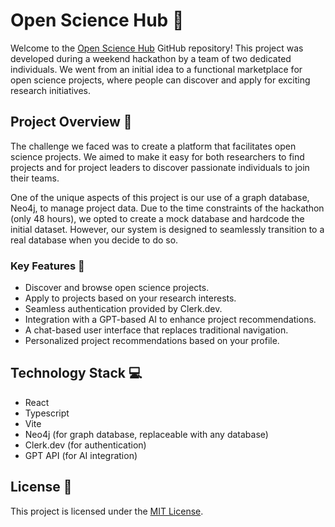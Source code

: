 # Open Science Hub 🌟

Welcome to the [Open Science Hub](https://opensciencehub.space/) GitHub repository! This project was developed during a weekend hackathon by a team of two dedicated individuals. We went from an initial idea to a functional marketplace for open science projects, where people can discover and apply for exciting research initiatives.

## Project Overview 📝

The challenge we faced was to create a platform that facilitates open science projects. We aimed to make it easy for both researchers to find projects and for project leaders to discover passionate individuals to join their teams.

One of the unique aspects of this project is our use of a graph database, Neo4j, to manage project data. Due to the time constraints of the hackathon (only 48 hours), we opted to create a mock database and hardcode the initial dataset. However, our system is designed to seamlessly transition to a real database when you decide to do so.

### Key Features 🤖

- Discover and browse open science projects.
- Apply to projects based on your research interests.
- Seamless authentication provided by Clerk.dev.
- Integration with a GPT-based AI to enhance project recommendations.
- A chat-based user interface that replaces traditional navigation.
- Personalized project recommendations based on your profile.

## Technology Stack 💻

- React
- Typescript
- Vite
- Neo4j (for graph database, replaceable with any database)
- Clerk.dev (for authentication)
- GPT API (for AI integration)

## License 📜

This project is licensed under the [MIT License](LICENSE).

